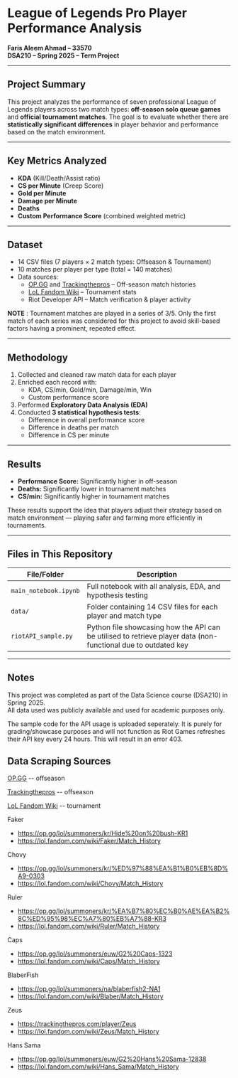 # League of Legends Pro Player Performance Analysis

**Faris Aleem Ahmad – 33570**  
**DSA210 – Spring 2025 – Term Project**

---

## Project Summary

This project analyzes the performance of seven professional League of Legends players across two match types: **off-season solo queue games** and **official tournament matches**. The goal is to evaluate whether there are **statistically significant differences** in player behavior and performance based on the match environment.

---

## Key Metrics Analyzed

- **KDA** (Kill/Death/Assist ratio)  
- **CS per Minute** (Creep Score)  
- **Gold per Minute**  
- **Damage per Minute**  
- **Deaths**  
- **Custom Performance Score** (combined weighted metric)

---

## Dataset

- 14 CSV files (7 players × 2 match types: Offseason & Tournament)
- 10 matches per player per type (total = 140 matches)
- Data sources:
  - [OP.GG](https://op.gg) and [Trackingthepros](https://trackingthepros.com) – Off-season match histories
  - [LoL Fandom Wiki](https://lol.fandom.com/wiki) – Tournament stats
  - Riot Developer API – Match verification & player activity

**NOTE** : Tournament matches are played in a series of 3/5. Only the first match of each series was considered for this project to avoid skill-based factors having a prominent, repeated effect.

---

## Methodology

1. Collected and cleaned raw match data for each player
2. Enriched each record with:
   - KDA, CS/min, Gold/min, Damage/min, Win
   - Custom performance score
3. Performed **Exploratory Data Analysis (EDA)**
4. Conducted **3 statistical hypothesis tests**:
   - Difference in overall performance score
   - Difference in deaths per match
   - Difference in CS per minute

---

## Results

- **Performance Score:** Significantly higher in off-season  
- **Deaths:** Significantly lower in tournament matches  
- **CS/min:** Significantly higher in tournament matches  

These results support the idea that players adjust their strategy based on match environment — playing safer and farming more efficiently in tournaments.

---

## Files in This Repository

| File/Folder | Description |
|-------------|-------------|
| `main_notebook.ipynb` | Full notebook with all analysis, EDA, and hypothesis testing |
| `data/` | Folder containing 14 CSV files for each player and match type |
| `riotAPI_sample.py` | Python file showcasing how the API can be utilised to retrieve player data (non-functional due to outdated key |

---

## Notes

This project was completed as part of the Data Science course (DSA210) in Spring 2025.  
All data used was publicly available and used for academic purposes only.

The sample code for the API usage is uploaded seperately. 
It is purely for grading/showcase purposes and will not function as Riot Games refreshes their API key every 24 hours.
This will result in an error 403.


## Data Scraping Sources
[OP.GG](https://op.gg) -- offseason

[Trackingthepros](https://trackingthepros.com) -- offseason

[LoL Fandom Wiki](https://lol.fandom.com/wiki) -- tournament

Faker 
- https://op.gg/lol/summoners/kr/Hide%20on%20bush-KR1 
- https://lol.fandom.com/wiki/Faker/Match_History  

Chovy
- https://op.gg/lol/summoners/kr/%ED%97%88%EA%B1%B0%EB%8D%A9-0303
- https://lol.fandom.com/wiki/Chovy/Match_History

Ruler 
- https://op.gg/lol/summoners/kr/%EA%B7%80%EC%B0%AE%EA%B2%8C%ED%95%98%EC%A7%80%EB%A7%88-KR3
- https://lol.fandom.com/wiki/Ruler/Match_History

Caps
- https://op.gg/lol/summoners/euw/G2%20Caps-1323
- https://lol.fandom.com/wiki/Caps/Match_History

BlaberFish
- https://op.gg/lol/summoners/na/blaberfish2-NA1
- https://lol.fandom.com/wiki/Blaber/Match_History

Zeus 
- https://trackingthepros.com/player/Zeus
- https://lol.fandom.com/wiki/Zeus/Match_History

Hans Sama
- https://op.gg/lol/summoners/euw/G2%20Hans%20Sama-12838
- https://lol.fandom.com/wiki/Hans_Sama/Match_History
